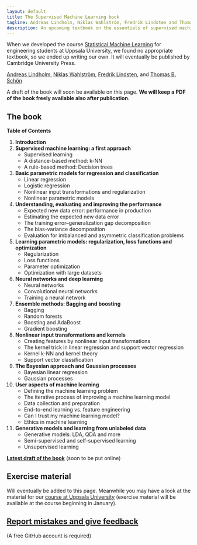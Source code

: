 ```yaml
---
layout: default
title: The Supervised Machine Learning book
tagline: Andreas Lindholm, Niklas Wahlström, Fredrik Lindsten and Thomas B. Schön
description: An upcoming textbook on the essentials of supervised machine learning
---
```


When we developed the course [Statistical Machine Learning](http://www.it.uu.se/edu/course/homepage/sml/) for engineering students at Uppsala University, we found no appropriate textbook, so we ended up writing our own. It will eventually be published by Cambridge University Press.

[Andreas Lindholm](http://www.it.uu.se/katalog/andsv164/),
[Niklas Wahlström](https://www.it.uu.se/katalog/nikwa778/),
[Fredrik Lindsten](https://liu.se/medarbetare/freli29), and
[Thomas B. Schön](http://user.it.uu.se/~thosc112/)

A draft of the book will soon be available on this page. **We will keep a PDF of the book freely available also after publication.**


## The book

**Table of Contents**

1. **Introduction**
2. **Supervised machine learning: a first approach**
   - Supervised learning
   - A distance-based method: k-NN
   - A rule-based method: Decision trees
3. **Basic parametric models for regression and classification**
   - Linear regression
   - Logistic regression
   - Nonlinear input transformations and regularization
   - Nonlinear parametric models
4. **Understanding, evaluating and improving the performance**
   - Expected new data error: performance in production
   - Estimating the expected new data error
   - The training error–generalization gap decomposition
   - The bias-variance decomposition
   - Evaluation for imbalanced and asymmetric classification problems
5. **Learning parametric models: regularization, loss functions and optimization**
   - Regularization
   - Loss functions
   - Parameter optimization
   - Optimization with large datasets
6. **Neural networks and deep learning**
   - Neural networks
   - Convolutional neural networks
   - Training a neural network
7. **Ensemble methods: Bagging and boosting**
   - Bagging
   - Random forests
   - Boosting and AdaBoost
   - Gradient boosting
8. **Nonlinear input transformations and kernels**
   - Creating features by nonlinear input transformations
   - The kernel trick in linear regression and support vector regression
   - Kernel k-NN and kernel theory
   - Support vector classification
9. **The Bayesian approach and Gaussian processes**
   - Bayesian linear regression
   - Gaussian processes
10. **User aspects of machine learning**
    - Defining the machine learning problem
    - The iterative process of improving a machine learning model
    - Data collection and preparation
    - End-to-end learning vs. feature engineering
    - Can I trust my machine learning model?
    - Ethics in machine learning
11. **Generative models and learning from unlabeled data**
    - Generative models: LDA, QDA and more
    - Semi-supervised and self-supervised learning
    - Unsupervised learning

[**Latest draft of the book**](book/sml-book.pdf) (soon to be put online)


## Exercise material

Will eventually be added to this page. Meanwhile you may have a look at the material for our [course at Uppsala University](http://www.it.uu.se/edu/course/homepage/sml/) (exercise material will be available at the course beginning in January).

## [Report mistakes and give feedback](https://github.com/uu-sml/sml-book-page/issues)
(A free GitHub account is required)
